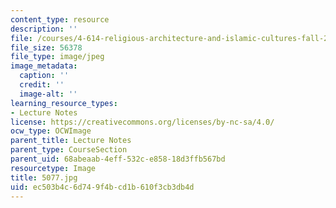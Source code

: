 ```yaml
---
content_type: resource
description: ''
file: /courses/4-614-religious-architecture-and-islamic-cultures-fall-2002/ec503b4c6d749f4bcd1b610f3cb3db4d_5077.jpg
file_size: 56378
file_type: image/jpeg
image_metadata:
  caption: ''
  credit: ''
  image-alt: ''
learning_resource_types:
- Lecture Notes
license: https://creativecommons.org/licenses/by-nc-sa/4.0/
ocw_type: OCWImage
parent_title: Lecture Notes
parent_type: CourseSection
parent_uid: 68abeaab-4eff-532c-e858-18d3ffb567bd
resourcetype: Image
title: 5077.jpg
uid: ec503b4c-6d74-9f4b-cd1b-610f3cb3db4d
---
```

